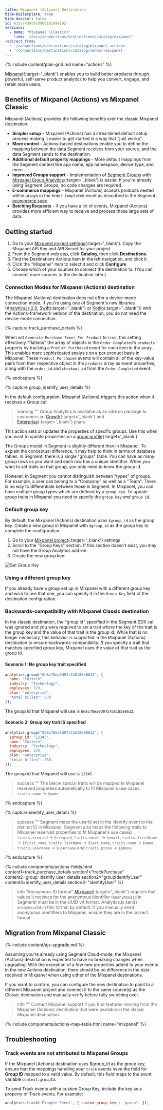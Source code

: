 ```yaml
---
title: Mixpanel (Actions) Destination
hide-boilerplate: true
hide-dossier: false
id: 615c7438d93d9b61b1e9e192
versions:
  - name: "Mixpanel (Classic)"
    link: '/docs/connections/destinations/catalog/mixpanel'
redirect_from:
  - '/connections/destinations/catalog/mixpanel-actions'
  - '/connections/destinations/catalog/vendor-mixpanel'
---
```

{% include content/plan-grid.md name="actions" %}


[Mixpanel](https://mixpanel.com/){:target='_blank'} enables you to build better products through powerful, self-serve product analytics to help you convert, engage, and retain more users.


## Benefits of Mixpanel (Actions) vs Mixpanel Classic

Mixpanel (Actions) provides the following benefits over the classic Mixpanel destination:
- **Simpler setup** - Mixpanel (Actions) has a streamlined default setup process making it easier to get started in a way that "just works".
- **More control** - Actions-based destinations enable you to define the mapping between the data Segment receives from your source, and the data Segment sends to the destination.
- **Additional default property mappings** - More default mappings from the Segment context like app name, app namespace, device type, and more.
- **Improved Groups support** - Implementation of [Segment Groups](/docs/connections/spec/group/) with [Mixpanel Group Analytics](https://help.mixpanel.com/hc/en-us/articles/360025333632-Group-Analytics){:target='_blank'} is easier. If you're already using Segment Groups, no code changes are required.
- **E-commerce mappings** - Mixpanel (Actions) accepts products nested within arrays in the `Order Completed` event as described in the Segment [ecommerce spec](/docs/connections/spec/ecommerce/v2/#order-completed).
- **Batching Requests** - If you have a lot of events, Mixpanel (Actions) provides more efficient way to receive and process those large sets of data.

## Getting started

1. Go to your [Mixpanel project settings](https://mixpanel.com/report/settings/#account/projects){:target='_blank'}. Copy the Mixpanel API Key and API Secret for your project.
2. From the Segment web app, click **Catalog**, then click **Destinations**.
3. Find the Destinations Actions item in the left navigation, and click it.
4. Click the "Mixpanel" item to select it and click **Configure**.
5. Choose which of your sources to connect the destination to. (You can connect more sources to the destination later.)

### Connection Modes for Mixpanel (Actions) destination

The Mixpanel (Actions) destination does not offer a device-mode connection mode. If you're using one of Segment's new libraries ([Analytics.js 2.0](/docs/connections/sources/catalog/libraries/website/javascript/), [Swift](https://github.com/segmentio/analytics-swift){:target="_blank”} or [Kotlin](https://github.com/segmentio/analytics-kotlin){:target="_blank”}) with the Actions-framework version of the destination, you do not need the device-mode connection.

{% capture track_purchase_details %}

When set `Generate Purchase Event Per Product` to `true`, this setting effectively "flattens" the array of objects in the `Order Completed`'s `products` property by tracking a `Product Purchased` event for each item in the array. This enables more sophisticated analysis on a per-product basis in Mixpanel. These `Product Purchased` events will contain all of the key-value pairs from their respective object in the `products` array as event properties, along with the `order_id` and `checkout_id` from the `Order Completed` event.

{% endcapture %}



{% capture group_identify_user_details %}


In the default configuration, Mixpanel (Actions) triggers this action when it receives a Group call.

> warning ""
> Group Analytics is available as an add-on package to customers on [Growth](https://mixpanel.com/pricing/){:target='_blank'} and [Enterprise](https://mixpanel.com/pricing/){:target='_blank'} plans.

This action sets or updates the properties of specific groups. Use this when you want to update properties on a [group profile](https://help.mixpanel.com/hc/en-us/articles/360025333632-Group-Analytics#group-profiles){:target='_blank'}.

The Groups model in Segment is slightly different than in Mixpanel. To explain the conceptual difference, it may help to think in terms of database tables. In Segment, there is a single "groups" table. You can have as many group rows as you want and each row has a unique identifier. When you want to set traits on that group, you only need to know the group id.

However, in Segment you cannot distinguish between "types" of groups. For example, a user can belong to a "Company" as well as a "Team". There is no way to differentiate between those in Segment. In Mixpanel, you can have multiple group types which are defined by a `group key`. To update group traits in Mixpanel you need to specify the `group key` *and* `group id`.

### Default group key
By default, the Mixpanel (Actions) destination uses `$group_id` as the group key. Create a new group in Mixpanel with `$group_id` as the group key to complete the configuration.

1. Go to your [Mixpanel project](https://mixpanel.com/report){:target='_blank'} settings
2. Scroll to the "Group Keys" section. If this section doesn't exist, you may not have the Group Analytics add-on.
3. Create the new group key:

![Set Group Key](./images/set-group-key.gif)

### Using a different group key
If you already have a group set up in Mixpanel with a different group key and wish to use that one, you can specify it in the `Group Key` field of the destination configuration.

### Backwards-compatibility with Mixpanel Classic destination
In the classic destination, the "group id" specified in the Segment SDK call was ignored and you were required to set a trait where the key of the trait is the group key and the value of that trait is the group id. While that is no longer necessary, this behavior is supported in the Mixpanel (Actions) destination to ensure backwards-compatibility. *If* you specify a trait that matches specified group key, Mixpanel uses the value of that trait as the group id.

#### Scenario 1: No group key trait specified
```js
analytics.group("0e8c78ea9d97a7b8185e8632", {
  name: "Initech",
  industry: "Technology",
  employees: 329,
  plan: "enterprise",
  "total billed": 830
});
```
The group id that Mixpanel will use is `0e8c78ea9d97a7b8185e8632`.

#### Scenario 2: Group key trait IS specified
```js
analytics.group("0e8c78ea9d97a7b8185e8632", {
  $group_id: "12345",
  name: "Initech",
  industry: "Technology",
  employees: 329,
  plan: "enterprise",
  "total billed": 830
});
```
The group id that Mixpanel will use is `12345`.

> success ""
> The below special traits will be mapped to Mixpanel reserved properties automatically to fit Mixpanel's use cases. `traits.name` -> `$name`.

{% endcapture %}

{% capture identify_user_details %}
> success ""
> Segment maps the userId set in the identify event to the distinct ID in Mixpanel. Segment also maps the following traits to Mixpanel reserved properties to fit Mixpanel's use cases: `traits.created` -> `$created`, `traits.email` -> `$email`, `traits.firstName` -> `$first_name`, `traits.lastName` -> `$last_name`, `traits.name` -> `$name`, `traits.username` -> `$username` and `traits.phone` -> `$phone`.

{% endcapture %}

{% include components/actions-fields.html content1=track_purchase_details section1="trackPurchase" content2=group_identify_user_details section2="groupIdentifyUser" content3=identify_user_details section3="identifyUser" %}

> info "Anonymous ID format"
> [Mixpanel](https://developer.mixpanel.com/reference/create-identity#create-identity){:target="_blank"} requires that values it receives for the anonymous identifier (`anonymousId` in Segment) must be in the UUID v4 format. Analytics.js sends `anonymousId` in this format by default. If you manually send anonymous identifiers to Mixpanel, ensure they are in the correct format.

## Migration from Mixpanel Classic

{% include content/ajs-upgrade.md %}

Assuming you're already using Segment Cloud-mode, the Mixpanel (Actions) destination is expected to have no breaking changes when upgrading. With the exception of a few new properties added to your events in the new Actions destination, there should be no difference in the data received in Mixpanel when using either of the Mixpanel destinations.

If you want to confirm, you can configure the new destination to point to a different Mixpanel project and connect it to the same source(s) as the Classic destination and manually verify before fully switching over.

> info ""
> Contact Mixpanel support if you find features missing from the Mixpanel (Actions) destination that were available in the classic Mixpanel destination.

{% include components/actions-map-table.html name="mixpanel" %}

## Troubleshooting

### Track events are not attributed to Mixpanel Groups

If the Mixpanel (Actions) destination uses $group_id as the group key, ensure that the mappings handling your `track` events have the field for **Group ID** mapped to a valid value. By default, this field maps to the event variable `context.groupId`.

To send Track events with a custom Group Key, include the key as a property of Track events. For example:
```js
analytics.track('Example Event', { custom_group_key : 'group1' });
```

